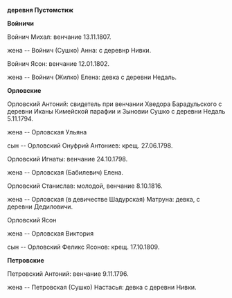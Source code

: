 **деревня Пустомстиж**

**Войничи**

Войнич Михал: венчание 13.11.1807.

жена -- Войнич (Сушко) Анна: с деревнр Нивки.

Войнич Ясон: венчание 12.01.1802.

жена -- Войнич (Жилко) Елена: девка с деревни Недаль.

**Орловские**

Орловский Антоний: свидетель при венчании Хведора Барадульского с
деревни Иканы Кимейской парафии и Зыновии Сушко с деревни Недаль
5.11.1794.

жена -- Орловская Ульяна

сын -- Орловский Онуфрий Антониев: крещ. 27.06.1798.

Орловский Игнаты: венчание 24.10.1798.

жена -- Орловская (Бабилевич) Елена.

Орловский Станислав: молодой, венчание 8.10.1816.

жена -- Орловская (в девичестве Шадурская) Матруна: девка, с деревни
Дедиловичи.

Орловский Ясон

жена -- Орловская Виктория

сын -- Орловский Феликс Ясонов: крещ. 17.10.1809.

**Петровские**

Петровский Антоний: венчание 9.11.1796.

жена -- Петровская (Сушко) Настасья: девка с деревни Нивки.
